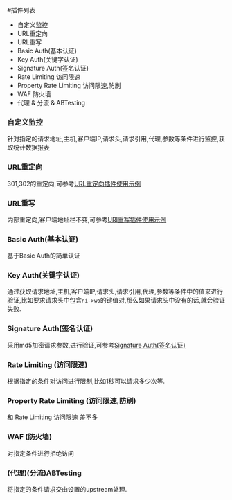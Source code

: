 #插件列表
* 自定义监控
* URL重定向
* URL重写
* Basic Auth(基本认证)
* Key Auth(关键字认证)
* Signature Auth(签名认证)
* Rate Limiting 访问限速
* Property Rate Limiting 访问限速,防刷
* WAF 防火墙
* 代理 & 分流 & ABTesting

### 自定义监控
针对指定的请求地址,主机,客户端IP,请求头,请求引用,代理,参数等条件进行监控,获取统计数据报表
### URL重定向
301,302的重定向,可参考[URL重定向插件使用示例](http://orange.sumory.com/docs/usages/redirect/)
### URL重写
内部重定向,客户端地址栏不变,可参考[URI重写插件使用示例](http://orange.sumory.com/docs/usages/rewrite/)
### Basic Auth(基本认证)
基于Basic Auth的简单认证
### Key Auth(关键字认证)
通过获取请求地址,主机,客户端IP,请求头,请求引用,代理,参数等条件中的值来进行验证,比如要求请求头中包含`ni->wo`的键值对,那么如果请求头中没有的话,就会验证失败.
### Signature Auth(签名认证)
采用md5加密请求参数,进行验证,可参考[Signature Auth(签名认证)](https://github.com/sumory/orange/issues/72)
### Rate Limiting (访问限速)
根据指定的条件对访问进行限制,比如1秒可以请求多少次等.
### Property Rate Limiting (访问限速,防刷)
和 Rate Limiting 访问限速 差不多
### WAF (防火墙)
对指定条件进行拒绝访问
### (代理)(分流)ABTesting
将指定的条件请求交由设置的upstream处理.